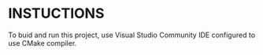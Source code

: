 # INSTUCTIONS

To buid and run this project, use Visual Studio Community IDE configured to use CMake compiler.
